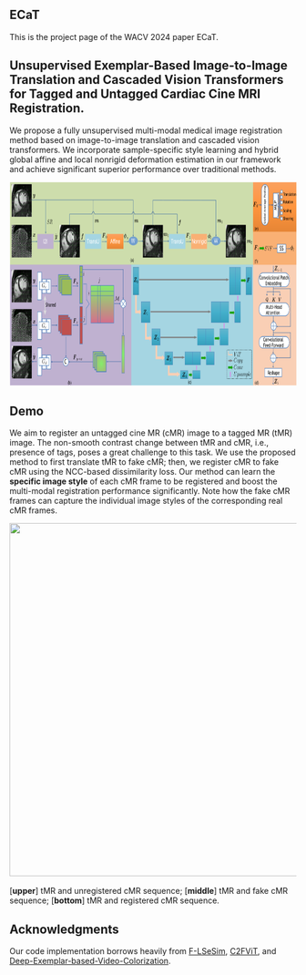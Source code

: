 ## ECaT
This is the project page of the WACV 2024 paper ECaT.

## Unsupervised Exemplar-Based Image-to-Image Translation and Cascaded Vision Transformers for Tagged and Untagged Cardiac Cine MRI Registration.
We propose a fully unsupervised multi-modal medical image registration method based on image-to-image translation and cascaded vision transformers. We incorporate sample-specific style learning and hybrid global affine and local nonrigid deformation estimation in our framework and achieve significant superior performance over traditional methods.
<div align=center><img width="820" height="358" src="https://github.com/DeepTag/ECaT/blob/main/ecat.png"/></div>

## Demo
We aim to register an untagged cine MR (cMR) image to a tagged MR (tMR) image. The non-smooth contrast change between tMR and cMR, i.e., presence of tags, poses a great challenge to this task. We use the proposed method to first translate tMR to fake cMR; then, we register cMR to fake cMR using the NCC-based dissimilarity loss. Our method can learn the **specific image style** of each cMR frame to be registered and boost the multi-modal registration performance significantly. Note how the fake cMR frames can capture the individual image styles of the corresponding real cMR frames.  
<div align=center><img width="620" height="620" src="https://github.com/DeepTag/ECaT/blob/main/tfc.gif"/></div>

[**upper**] tMR and unregistered cMR sequence; [**middle**] tMR and fake cMR sequence; [**bottom**] tMR and registered cMR sequence. 

## Acknowledgments
Our code implementation borrows heavily from [F-LSeSim](https://github.com/lyndonzheng/F-LSeSim), [C2FViT](https://github.com/cwmok/C2FViT), and [Deep-Exemplar-based-Video-Colorization](https://github.com/zhangmozhe/Deep-Exemplar-based-Video-Colorization).
